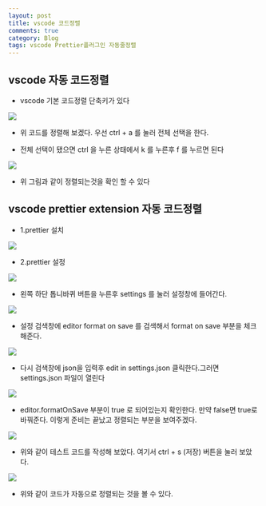 ```yaml
---
layout: post
title: vscode 코드정렬
comments: true
category: Blog
tags: vscode Prettier플러그인 자동줄정렬
---
```


## vscode 자동 코드정렬

- vscode 기본 코드정렬 단축키가 있다

<img src="https://switch-coder.github.io/public/imgs/vscode_sort1.jpg" class="img">

- 위 코드를 정렬해 보겠다. 우선 ctrl + a 를 눌러 전체 선택을 한다.

- 전체 선택이 됐으면 ctrl 을 누른 상태에서 k 를 누른후 f 를 누르면 된다

<img src="https://switch-coder.github.io/public/imgs/vscode_sort2.jpg" class="img">

- 위 그림과 같이 정렬되는것을 확인 할 수 있다

## vscode prettier extension 자동 코드정렬

- 1.prettier 설치

<img src="https://switch-coder.github.io/public/imgs/prettier_extension_install.JPG" class="img">

- 2.prettier 설정

<img src="https://switch-coder.github.io/public/imgs/vscode_setting.png" class="img">

- 왼쪽 하단 톱니바퀴 버튼을 누른후 settings 를 눌러 설정창에 들어간다.

<img src="https://switch-coder.github.io/public/imgs/prettier_setting.JPG" class="img">

- 설정 검색창에 editor format on save 를 검색해서 format on save 부분을 체크해준다.

<img src="https://switch-coder.github.io/public/imgs/prettier_setting2.jpg" class="img">

- 다시 검색창에 json을 입력후 edit in settings.json 클릭한다.그러면 settings.json 파일이 열린다

<img src="https://switch-coder.github.io/public/imgs/prettier_setting3.JPG" class="img">

- editor.formatOnSave 부분이 true 로 되어있는지 확인한다. 만약 false면 true로 바꿔준다.
  이렇게 준비는 끝났고 정렬되는 부분을 보여주겠다.

<img src="https://switch-coder.github.io/public/imgs/prettier_test1.JPG" class="img">

- 위와 같이 테스트 코드를 작성해 보았다. 여기서 ctrl + s (저장) 버튼을 눌러 보았다.

<img src="https://switch-coder.github.io/public/imgs/prettier_test2.JPG" class="img">

- 위와 같이 코드가 자동으로 정렬되는 것을 볼 수 있다.
